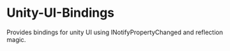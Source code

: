 # Unity-UI-Bindings
Provides bindings for unity UI using INotifyPropertyChanged and reflection magic.
